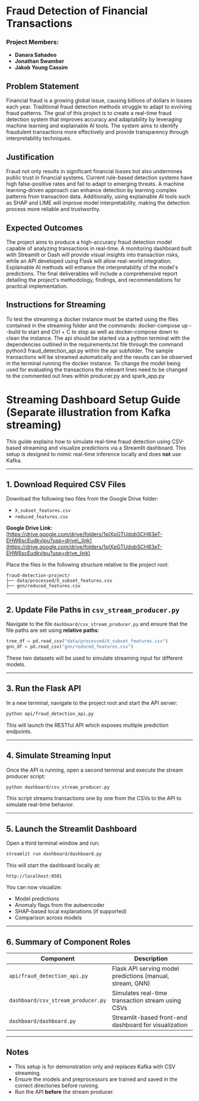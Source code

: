 # Fraud Detection of Financial Transactions

### Project Members:
- **Danara Sahadeo**  
- **Jonathan Swamber**   
- **Jakob Young Cassim** 

## Problem Statement
Financial fraud is a growing global issue, causing billions of dollars in losses each year. Traditional fraud detection methods struggle to adapt to evolving fraud patterns. The goal of this project is to create a real-time fraud detection system that improves accuracy and adaptability by leveraging machine learning and explainable AI tools. The system aims to identify fraudulent transactions more effectively and provide transparency through interpretability techniques.

## Justification
Fraud not only results in significant financial losses but also undermines public trust in financial systems. Current rule-based detection systems have high false-positive rates and fail to adapt to emerging threats. A machine learning-driven approach can enhance detection by learning complex patterns from transaction data. Additionally, using explainable AI tools such as SHAP and LIME will improve model interpretability, making the detection process more reliable and trustworthy.

## Expected Outcomes
The project aims to produce a high-accuracy fraud detection model capable of analyzing transactions in real-time. A monitoring dashboard built with Streamlit or Dash will provide visual insights into transaction risks, while an API developed using Flask will allow real-world integration. Explainable AI methods will enhance the interpretability of the model's predictions. The final deliverables will include a comprehensive report detailing the project's methodology, findings, and recommendations for practical implementation.

## Instructions for Streaming
To test the streaming a docker instance must be started using the files contained in the streaming folder and the commands: docker-compose up --build to start and Ctrl + C to stop as well as docker-compose down to clean the instance. The api should be started via a python terminal with the dependencies outlined in the requirements.txt file through the command python3 fraud_detection_api.py within the api subfolder. The sample transactions will be streamed automatically and the results can be observed in the terminal running the docker instance. 
To change the model being used for evaluating the transactions the relevant lines need to be changed to the commented out lines within producer.py and spark_app.py

# Streaming Dashboard Setup Guide (Separate illustration from Kafka streaming)

This guide explains how to simulate real-time fraud detection using CSV-based streaming and visualize predictions via a Streamlit dashboard. This setup is designed to mimic real-time inference locally and does **not** use Kafka.

---

## 1. Download Required CSV Files

Download the following two files from the Google Drive folder:

* `X_subset_features.csv`
* `reduced_features.csv`

**Google Drive Link:**
[https://drive.google.com/drive/folders/1pIXpGTUdobSCH83eT-EHW6scEudkvIpu?usp=drive\_link](https://drive.google.com/drive/folders/1pIXpGTUdobSCH83eT-EHW6scEudkvIpu?usp=drive_link)

Place the files in the following structure relative to the project root:

```
fraud-detection-project/
├── data/processed/X_subset_features.csv
├── gnn/reduced_features.csv
```

---

## 2. Update File Paths in `csv_stream_producer.py`

Navigate to the file `dashboard/csv_stream_producer.py` and ensure that the file paths are set using **relative paths**:

```python
tree_df = pd.read_csv("data/processed/X_subset_features.csv")
gnn_df = pd.read_csv("gnn/reduced_features.csv")
```

These two datasets will be used to simulate streaming input for different models.

---

## 3. Run the Flask API

In a new terminal, navigate to the project root and start the API server:

```bash
python api/fraud_detection_api.py
```

This will launch the RESTful API which exposes multiple prediction endpoints.

---

## 4. Simulate Streaming Input

Once the API is running, open a second terminal and execute the stream producer script:

```bash
python dashboard/csv_stream_producer.py
```

This script streams transactions one by one from the CSVs to the API to simulate real-time behavior.

---

## 5. Launch the Streamlit Dashboard

Open a third terminal window and run:

```bash
streamlit run dashboard/dashboard.py
```

This will start the dashboard locally at:

```
http://localhost:8501
```

You can now visualize:

* Model predictions
* Anomaly flags from the autoencoder
* SHAP-based local explanations (if supported)
* Comparison across models

---

## 6. Summary of Component Roles

| Component                          | Description                                               |
| ---------------------------------- | --------------------------------------------------------- |
| `api/fraud_detection_api.py`       | Flask API serving model predictions (manual, stream, GNN) |
| `dashboard/csv_stream_producer.py` | Simulates real-time transaction stream using CSVs         |
| `dashboard/dashboard.py`           | Streamlit-based front-end dashboard for visualization     |

---

## Notes

* This setup is for demonstration only and replaces Kafka with CSV streaming.
* Ensure the models and preprocessors are trained and saved in the correct directories before running.
* Run the API **before** the stream producer.
